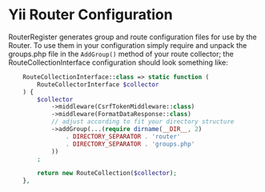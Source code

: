# Yii Router Configuration
RouterRegister generates group and route configuration files for use by the Router. 
To use them in your configuration simply require and unpack the groups.php file in the ```AddGroup()``` method of your
route collector; the RouteCollectionInterface configuration should look something like:

```php
    RouteCollectionInterface::class => static function (
        RouteCollectorInterface $collector
    ) {
        $collector
            ->middleware(CsrfTokenMiddleware::class)
            ->middleware(FormatDataResponse::class)
            // adjust according to fit your directory structure
            ->addGroup(...(require dirname(__DIR__, 2)
                . DIRECTORY_SEPARATOR . 'router'
                . DIRECTORY_SEPARATOR . 'groups.php'
            ))
        ;

        return new RouteCollection($collector);
    },
```
